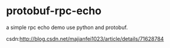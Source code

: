 # protobuf-rpc-echo
a simple rpc echo demo use python and protobuf.

csdn:http://blog.csdn.net/majianfei1023/article/details/71628784
